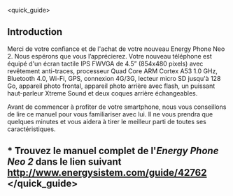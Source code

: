 <quick_guide>

## Introduction
Merci de votre confiance et de l'achat de votre nouveau Energy Phone Neo 2. Nous espérons que vous l’apprécierez.
Votre nouveau téléphone est équipé d'un écran tactile IPS FWVGA de 4.5” (854x480 pixels) avec revêtement anti-traces, processeur Quad Core ARM Cortex A53 1.0 GHz, Bluetooth 4.0, Wi-Fi, GPS, connexion 4G/3G, lecteur micro SD jusqu'à 128 Go, appareil photo frontal, appareil photo arrière avec flash, un puissant haut-parleur Xtreme Sound et deux coques arrière échangeables.

Avant de commencer à profiter de votre smartphone, nous vous conseillons de lire ce manuel pour vous familiariser avec lui. Il ne vous prendra que quelques minutes et vous aidera à tirer le meilleur parti de toutes ses caractéristiques.

## <unique> * Trouvez le manuel complet de l'*Energy Phone Neo 2* dans le lien suivant  http://www.energysistem.com/guide/42762 </unique> </quick_guide>
 
